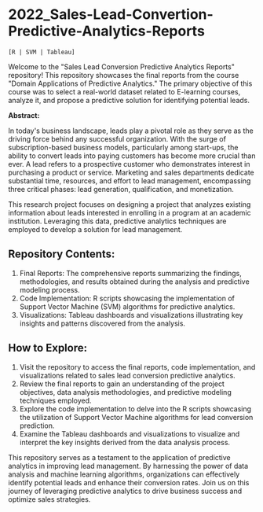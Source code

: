 # 2022_Sales-Lead-Convertion-Predictive-Analytics-Reports
`[R | SVM | Tableau]`

Welcome to the "Sales Lead Conversion Predictive Analytics Reports" repository! This repository showcases the final reports from the course "Domain Applications of Predictive Analytics." The primary objective of this course was to select a real-world dataset related to E-learning courses, analyze it, and propose a predictive solution for identifying potential leads.

**Abstract:**

In today's business landscape, leads play a pivotal role as they serve as the driving force behind any successful organization. With the surge of subscription-based business models, particularly among start-ups, the ability to convert leads into paying customers has become more crucial than ever. A lead refers to a prospective customer who demonstrates interest in purchasing a product or service. Marketing and sales departments dedicate substantial time, resources, and effort to lead management, encompassing three critical phases: lead generation, qualification, and monetization.

This research project focuses on designing a project that analyzes existing information about leads interested in enrolling in a program at an academic institution. Leveraging this data, predictive analytics techniques are employed to develop a solution for lead management.

## Repository Contents:

1. Final Reports: The comprehensive reports summarizing the findings, methodologies, and results obtained during the analysis and predictive modeling process.
1. Code Implementation: R scripts showcasing the implementation of Support Vector Machine (SVM) algorithms for predictive analytics.
1. Visualizations: Tableau dashboards and visualizations illustrating key insights and patterns discovered from the analysis.

## How to Explore:

1. Visit the repository to access the final reports, code implementation, and visualizations related to sales lead conversion predictive analytics.
1. Review the final reports to gain an understanding of the project objectives, data analysis methodologies, and predictive modeling techniques employed.
1. Explore the code implementation to delve into the R scripts showcasing the utilization of Support Vector Machine algorithms for lead conversion prediction.
1. Examine the Tableau dashboards and visualizations to visualize and interpret the key insights derived from the data analysis process.

This repository serves as a testament to the application of predictive analytics in improving lead management. By harnessing the power of data analysis and machine learning algorithms, organizations can effectively identify potential leads and enhance their conversion rates. Join us on this journey of leveraging predictive analytics to drive business success and optimize sales strategies.
